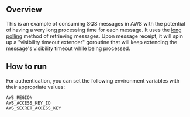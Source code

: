 ## Overview
This is an example of consuming SQS messages in AWS with the potential of having a very long processing time for each message. It uses the [long polling](https://docs.aws.amazon.com/AWSSimpleQueueService/latest/SQSDeveloperGuide/sqs-long-polling.html) method of retrieving messages. Upon message receipt, it will spin up a "visibility timeout extender" goroutine that will keep extending the message's visibility timeout while being processed.

## How to run
For authentication, you can set the following environment variables with their appropriate values:
```bash
AWS_REGION
AWS_ACCESS_KEY_ID
AWS_SECRET_ACCESS_KEY
```
